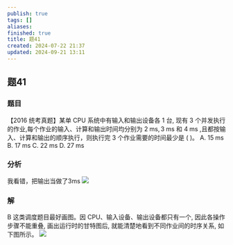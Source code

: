 ```yaml
---
publish: true
tags: []
aliases: 
finished: true
title: 题41
created: 2024-07-22 21:37
updated: 2024-09-21 13:11
---
```

## 题41
### 题目
【2016 统考真题】某单 CPU 系统中有输入和输出设备各 1 台, 现有 3 个并发执行的作业,每个作业的输入、计算和输出时间均分别为 $2\mathrm{\;{ms}},3\mathrm{\;{ms}}$ 和 $4\mathrm{\;{ms}}$ ,且都按输入、计算和输出的顺序执行，则执行完 3 个作业需要的时间最少是 ( )。
A. ${15}\mathrm{\;{ms}}$ 
B. ${17}\mathrm{\;{ms}}$ 
C. ${22}\mathrm{\;{ms}}$ 
D. ${27}\mathrm{\;{ms}}$
### 分析
我看错，把输出当做了3ms
![](https://img.hwenyi.live/202409172103462.webp)
### 解
B
这类调度题目最好画图。因 CPU、输入设备、输出设备都只有一个, 因此各操作步骤不能重叠, 画出运行时的甘特图后, 就能清楚地看到不同作业间的时序关系, 如下图所示。
![](https://img.hwenyi.live/202409172102150.webp)
